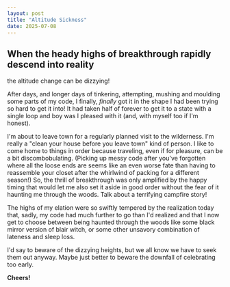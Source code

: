```yaml
---
layout: post
title: "Altitude Sickness"
date: 2025-07-08
---
```


## When the heady highs of breakthrough rapidly descend into reality

the altitude change can be dizzying! 

After days, and longer days of tinkering, attempting, mushing 
and moulding some parts of my code, I finally, _finally_ got it in the shape I had been trying 
so hard to get it into! It had taken half of forever to get it to a state with a single loop and boy was I 
pleased with it (and, with myself too if I'm honest). 

I'm about to leave town for a regularly planned visit to the wilderness. I'm really a "clean your house 
before you leave town" kind of person. I like to come home to things in order because traveling, even 
if for pleasure, can be a bit discombobulating. (Picking up messy code after you've forgotten where all 
the loose ends are seems like an even worse fate than having to reassemble your closet after the whirlwind 
of packing for a different season!) So, the thrill of breakthrough was only amplified by 
the happy timing that would let me also set it aside in good order without the fear of it haunting me 
through the woods. Talk about a terrifying campfire story! 

The highs of my elation were so swiftly tempered by the realization today that, sadly, my code had 
much further to go than I'd realized and that I now get to choose between being haunted through the 
woods like some black mirror version of blair witch, or some other unsavory combination of lateness and 
sleep loss. 

I'd say to beware of the dizzying heights, but we all know we have to seek them out anyway. Maybe 
just better to beware the downfall of celebrating too early.

**Cheers!**